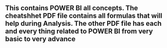 ## This contains POWER BI all concepts. The cheatshhet PDF file contains all formulas that will help during Analysis. The other PDF file has each and every thing related to POWER BI from very basic to very advance
